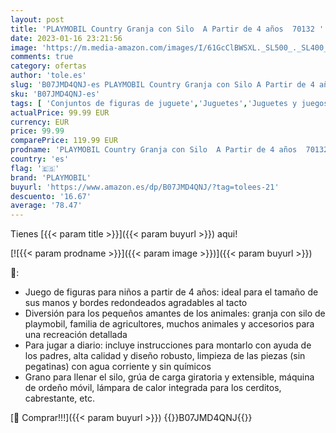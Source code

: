 ```yaml
---
layout: post
title: 'PLAYMOBIL Country Granja con Silo  A Partir de 4 años  70132 '
date: 2023-01-16 23:21:56
image: 'https://m.media-amazon.com/images/I/61GcClBWSXL._SL500_._SL400_.jpg'
comments: true
category: ofertas
author: 'tole.es'
slug: 'B07JMD4QNJ-es PLAYMOBIL Country Granja con Silo A Partir de 4 años 70132'
sku: 'B07JMD4QNJ-es'
tags: [ 'Conjuntos de figuras de juguete','Juguetes','Juguetes y juegos','Muñecos y figuras','playmobil','🇪🇸', ]
actualPrice: 99.99 EUR
currency: EUR
price: 99.99
comparePrice: 119.99 EUR
prodname: 'PLAYMOBIL Country Granja con Silo  A Partir de 4 años  70132 '
country: 'es'
flag: '🇪🇸'
brand: 'PLAYMOBIL'
buyurl: 'https://www.amazon.es/dp/B07JMD4QNJ/?tag=tolees-21'
descuento: '16.67'
average: '78.47'
---
```


Tienes [{{< param title >}}]({{< param buyurl >}}) aqui!

[![{{< param prodname >}}]({{< param image >}})]({{< param buyurl >}})

🔎:

- Juego de figuras para niños a partir de 4 años: ideal para el tamaño de sus manos y bordes redondeados agradables al tacto
- Diversión para los pequeños amantes de los animales: granja con silo de playmobil, familia de agricultores, muchos animales y accesorios para una recreación detallada
- Para jugar a diario: incluye instrucciones para montarlo con ayuda de los padres, alta calidad y diseño robusto, limpieza de las piezas (sin pegatinas) con agua corriente y sin químicos
- Grano para llenar el silo, grúa de carga giratoria y extensible, máquina de ordeño móvil, lámpara de calor integrada para los cerditos, cabrestante, etc.

[🛒 Comprar!!!]({{< param buyurl >}})
{{<world>}}B07JMD4QNJ{{</world>}}
